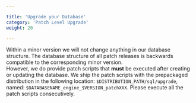 ```yaml
---

title: 'Upgrade your Database'
category: 'Patch Level Upgrade'
weight: 20

---
```


Within a minor version we will not change anything in our database structure. The database structure of all patch releases is backwards compatible to the corresponding minor version.  
However, we do provide patch scripts that **must** be executed after creating or updating the database. We ship the patch scripts with the prepackaged distribution in the following location: `$DISTRIBUTION_PATH/sql/upgrade`, named: `$DATABASENAME_engine_$VERSION_patchXXX`. Please execute all the patch scripts consecutively.
